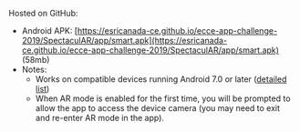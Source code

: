 Hosted on GitHub:

- Android APK: [https://esricanada-ce.github.io/ecce-app-challenge-2019/SpectaculAR/app/smart.apk](https://esricanada-ce.github.io/ecce-app-challenge-2019/SpectaculAR/app/smart.apk) (58mb)
- Notes:
  - Works on compatible devices running Android 7.0 or later ([detailed list](https://developers.google.com/ar/discover/supported-devices))
  - When AR mode is enabled for the first time, you will be prompted to allow the app to access the device camera (you may need to exit and re-enter AR mode in the app).
